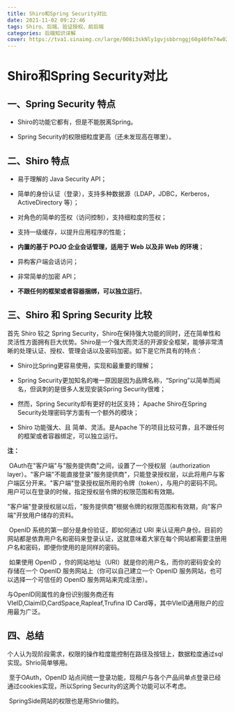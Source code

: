 ```yaml
---
title: Shiro和Spring Security对比
date: 2021-11-02 09:22:46
tags: Shiro、后端、验证授权、前后端
categories: 后端知识详解
cover: https://tva1.sinaimg.cn/large/008i3skNly1gvjsbbrnggj60g40fm74w02.jpg
---
```



# Shiro和Spring Security对比

## 一、Spring Security 特点

- Shiro的功能它都有，但是不能脱离Spring。

- Spring Security的权限细粒度更高（还未发现高在哪里）。

## 二、Shiro 特点

- 易于理解的 Java Security API；

- 简单的身份认证（登录），支持多种数据源（LDAP，JDBC，Kerberos，ActiveDirectory 等）；

- 对角色的简单的签权（访问控制），支持细粒度的签权；

- 支持一级缓存，以提升应用程序的性能；

- **内置的基于 POJO 企业会话管理，适用于 Web 以及非 Web 的环境**；

- 异构客户端会话访问；

- 非常简单的加密 API；

- **不跟任何的框架或者容器捆绑，可以独立运行**。

## 三、Shiro 和 Spring Security 比较

首先 Shiro 较之 Spring Security，Shiro在保持强大功能的同时，还在简单性和灵活性方面拥有巨大优势。Shiro是一个强大而灵活的开源安全框架，能够非常清晰的处理认证、授权、管理会话以及密码加密。如下是它所具有的特点：

- Shiro比Spring更容易使用，实现和最重要的理解；

- Spring Security更加知名的唯一原因是因为品牌名称，“Spring”以简单而闻名，但讽刺的是很多人发现安装Spring Security很难；
- 然而，Spring Security却有更好的社区支持；
  Apache Shiro在Spring Security处理密码学方面有一个额外的模块；
- Shiro 功能强大、且 简单、灵活。是Apache 下的项目比较可靠，且不跟任何的框架或者容器绑定，可以独立运行。

**注：**

​       OAuth在"客户端"与"服务提供商"之间，设置了一个授权层（authorization layer）。"客户端"不能直接登录"服务提供商"，只能登录授权层，以此将用户与客户端区分开来。"客户端"登录授权层所用的令牌（token），与用户的密码不同。用户可以在登录的时候，指定授权层令牌的权限范围和有效期。

​       "客户端"登录授权层以后，"服务提供商"根据令牌的权限范围和有效期，向"客户端"开放用户储存的资料。

​        OpenID 系统的第一部分是身份验证，即如何通过 URI 来认证用户身份。目前的网站都是依靠用户名和密码来登录认证，这就意味着大家在每个网站都需要注册用户名和密码，即便你使用的是同样的密码。

​       如果使用 OpenID ，你的网站地址（URI）就是你的用户名，而你的密码安全的存储在一个 OpenID 服务网站上（你可以自己建立一个 OpenID 服务网站，也可以选择一个可信任的 OpenID 服务网站来完成注册）。

​       与OpenID同属性的身份识别服务商还有ⅥeID,ClaimID,CardSpace,Rapleaf,Trufina ID Card等，其中ⅥeID通用账户的应用最为广泛。

## 四、**总结**

​       个人认为现阶段需求，权限的操作粒度能控制在路径及按钮上，数据粒度通过sql实现。Shrio简单够用。

​       至于OAuth，OpenID 站点间统一登录功能，现租户与各个产品间单点登录已经通过cookies实现，所以Spring Security的这两个功能可以不考虑。

​       SpringSide网站的权限也是用Shrio做的。